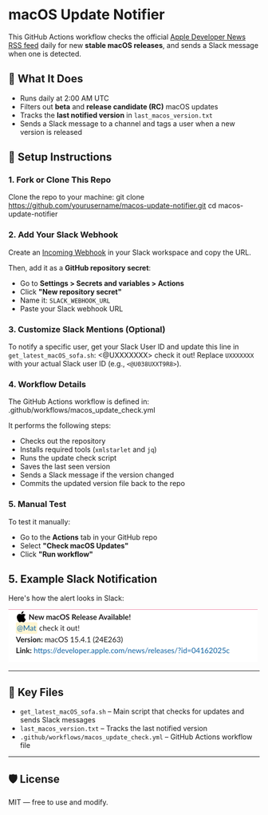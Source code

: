# macOS Update Notifier

This GitHub Actions workflow checks the official [Apple Developer News RSS feed](https://developer.apple.com/news/releases/rss/releases.rss) daily for new **stable macOS releases**, and sends a Slack message when one is detected.

## 🚀 What It Does

- Runs daily at 2:00 AM UTC
- Filters out **beta** and **release candidate (RC)** macOS updates
- Tracks the **last notified version** in `last_macos_version.txt`
- Sends a Slack message to a channel and tags a user when a new version is released

## 🔧 Setup Instructions

### 1. Fork or Clone This Repo

Clone the repo to your machine:
git clone https://github.com/yourusername/macos-update-notifier.git
cd macos-update-notifier

### 2. Add Your Slack Webhook

Create an [Incoming Webhook](https://api.slack.com/messaging/webhooks) in your Slack workspace and copy the URL.

Then, add it as a **GitHub repository secret**:

- Go to **Settings > Secrets and variables > Actions**
- Click **"New repository secret"**
- Name it: `SLACK_WEBHOOK_URL`
- Paste your Slack webhook URL

### 3. Customize Slack Mentions (Optional)

To notify a specific user, get your Slack User ID and update this line in `get_latest_macOS_sofa.sh`:
<@UXXXXXXX> check it out!
Replace `UXXXXXXX` with your actual Slack user ID (e.g., `<@U038UXXT9R8>`).

### 4. Workflow Details

The GitHub Actions workflow is defined in:
.github/workflows/macos_update_check.yml


It performs the following steps:

- Checks out the repository
- Installs required tools (`xmlstarlet` and `jq`)
- Runs the update check script
- Saves the last seen version
- Sends a Slack message if the version changed
- Commits the updated version file back to the repo

### 5. Manual Test

To test it manually:

- Go to the **Actions** tab in your GitHub repo
- Select **"Check macOS Updates"**
- Click **"Run workflow"**

## 5. Example Slack Notification

Here's how the alert looks in Slack:

![Slack notification example](images/slack_post.png)

---

## 📄 Key Files

- `get_latest_macOS_sofa.sh` – Main script that checks for updates and sends Slack messages
- `last_macos_version.txt` – Tracks the last notified version
- `.github/workflows/macos_update_check.yml` – GitHub Actions workflow file

---

## 🛡 License

MIT — free to use and modify.
